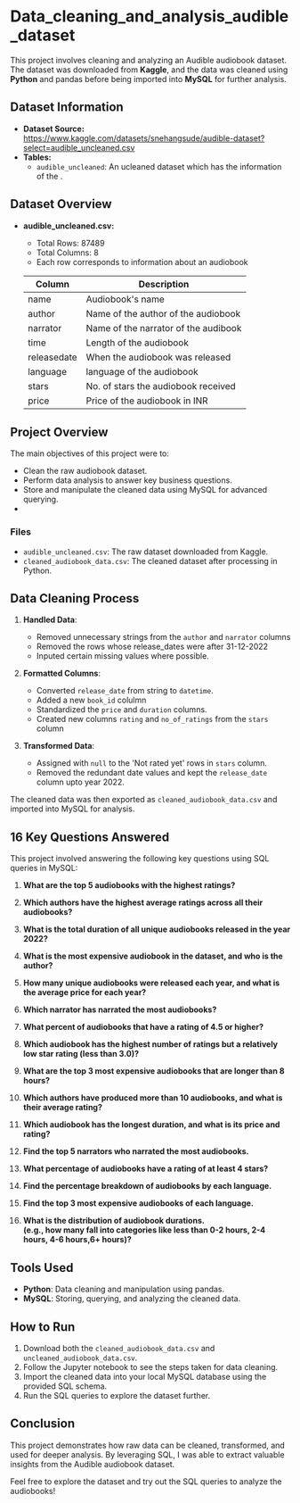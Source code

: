 # Data_cleaning_and_analysis_audible_dataset

This project involves cleaning and analyzing an Audible audiobook dataset. The dataset was downloaded from **Kaggle**,
and the data was cleaned using **Python** and pandas before being imported into **MySQL** for further analysis.

## Dataset Information

- **Dataset Source:** https://www.kaggle.com/datasets/snehangsude/audible-dataset?select=audible_uncleaned.csv
- **Tables:**
  - `audible_uncleaned`: An ucleaned dataset which has the information of the .

## Dataset Overview

- **audible_uncleaned.csv:**
  - Total Rows: 87489
  - Total Columns: 8
  - Each row corresponds to information about an audiobook


  | Column      | Description |
  |-------------|-------------|
  | name        | Audiobook's name |
  | author      | Name of the author of the audiobook |
  | narrator    | Name of the narrator of the audibook |
  | time        | Length of the audiobook |
  | releasedate | When the audiobook was released|
  | language    | language of the audiobook |
  | stars       | No. of stars the audiobook received |
  | price       | Price of the audiobook in INR |


## Project Overview

The main objectives of this project were to:
- Clean the raw audiobook dataset.
- Perform data analysis to answer key business questions.
- Store and manipulate the cleaned data using MySQL for advanced querying.
- 
### Files

- `audible_uncleaned.csv`: The raw dataset downloaded from Kaggle.
- `cleaned_audiobook_data.csv`: The cleaned dataset after processing in Python.

## Data Cleaning Process

1. **Handled  Data**: 
   - Removed unnecessary strings from the `author` and `narrator` columns
   - Removed the rows whose release_dates were after 31-12-2022
   - Inputed certain missing values where possible.
  

2. **Formatted Columns**:
   - Converted `release_date` from string to `datetime`.
   - Added a new `book_id` colulmn 
   - Standardized the `price` and `duration` columns.
   - Created new columns `rating` and `no_of_ratings` from the `stars` column

4. **Transformed Data**: 
   - Assigned with `null` to the 'Not rated yet' rows in `stars` column.
   - Removed the redundant date values and kept the `release_date` column upto year 2022.

The cleaned data was then exported as `cleaned_audiobook_data.csv` and imported into MySQL for analysis.

## 16 Key Questions Answered

This project involved answering the following key questions using SQL queries in MySQL:

1. **What are the top 5 audiobooks with the highest ratings?**

2. **Which authors have the highest average ratings across all their audiobooks?**

3. **What is the total duration of all unique audiobooks released in the  year 2022?**

4. **What is the most expensive audiobook in the dataset, and who is the author?**

5. **How many unique audiobooks were released each year, and what is the average price for each year?**

6. **Which narrator has narrated the most audiobooks?**

7. **What percent of audiobooks that have a rating of 4.5 or higher?**

8. **Which audiobook has the highest number of ratings but a relatively low star rating (less than 3.0)?**

9. **What are the top 3 most expensive audiobooks that are longer than 8 hours?**

10. **Which authors have produced more than 10 audiobooks, and what is their average rating?**

11. **Which audiobook has the longest duration, and what is its price and rating?**

12. **Find the top 5 narrators who narrated the most audiobooks.**

13. **What percentage of audiobooks have a rating of at least 4 stars?**

14. **Find the percentage breakdown of audiobooks by each language.**

15. **Find the top 3 most expensive audiobooks of each language.**

16. **What is the distribution of audiobook durations.**<br>
  **(e.g., how many fall into categories like less than 0-2 hours, 2-4 hours, 4-6 hours,6+ hours)?**

## Tools Used

- **Python**: Data cleaning and manipulation using pandas.
- **MySQL**: Storing, querying, and analyzing the cleaned data.

## How to Run

1. Download both the `cleaned_audiobook_data.csv` and `uncleaned_audiobook_data.csv`.
2. Follow the Jupyter notebook to see the steps taken for data cleaning.
3. Import the cleaned data into your local MySQL database using the provided SQL schema.
4. Run the SQL queries to explore the dataset further.

## Conclusion

This project demonstrates how raw data can be cleaned, transformed, and used for deeper analysis. By leveraging SQL, I was able to extract valuable insights from the Audible audiobook dataset.

Feel free to explore the dataset and try out the SQL queries to analyze the audiobooks!
